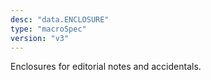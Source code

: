 ```yaml
---
desc: "data.ENCLOSURE"
type: "macroSpec"
version: "v3"
---
```


Enclosures for editorial notes and accidentals.